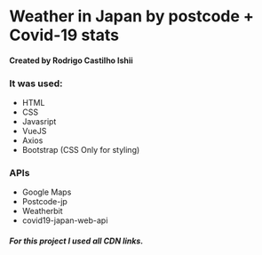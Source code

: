 # Weather in Japan by postcode + Covid-19 stats

#### Created by Rodrigo Castilho Ishii

### It was used:

- HTML
- CSS
- Javasript
- VueJS
- Axios
- Bootstrap (CSS Only for styling)

### APIs
- Google Maps
- Postcode-jp
- Weatherbit
- covid19-japan-web-api

##### For this project I used all CDN links. 
